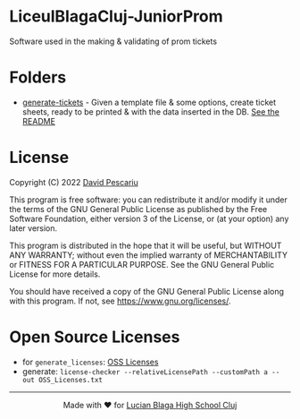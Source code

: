 # LiceulBlagaCluj-JuniorProm

Software used in the making &amp; validating of prom tickets

# Folders

- [generate-tickets](generate-tickets/) - Given a template file & some options,
  create ticket sheets, ready to be printed & with the data inserted in the DB.
  [See the README](generate-tickets/README.md)

# License

Copyright (C) 2022 [David Pescariu](https://github.com/davidp-ro)

This program is free software: you can redistribute it and/or modify
it under the terms of the GNU General Public License as published by
the Free Software Foundation, either version 3 of the License, or
(at your option) any later version.

This program is distributed in the hope that it will be useful,
but WITHOUT ANY WARRANTY; without even the implied warranty of
MERCHANTABILITY or FITNESS FOR A PARTICULAR PURPOSE. See the
GNU General Public License for more details.

You should have received a copy of the GNU General Public License
along with this program. If not, see <https://www.gnu.org/licenses/>.

# Open Source Licenses

- for `generate_licenses`: [OSS Licenses](generate-tickets/OSS_Licenses.txt)
- generate: `license-checker --relativeLicensePath --customPath a --out OSS_Licenses.txt`

---

<p align=center>
Made with ❤️ for <a target="_blank" href="https://liceulblagacluj.ro/">
  Lucian Blaga High School Cluj
</a>
</p>
